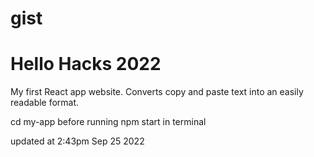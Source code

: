 # gist
# Hello Hacks 2022

My first React app website. Converts copy and paste text into an easily readable format.

cd my-app before running npm start in terminal

updated at 2:43pm Sep 25 2022
